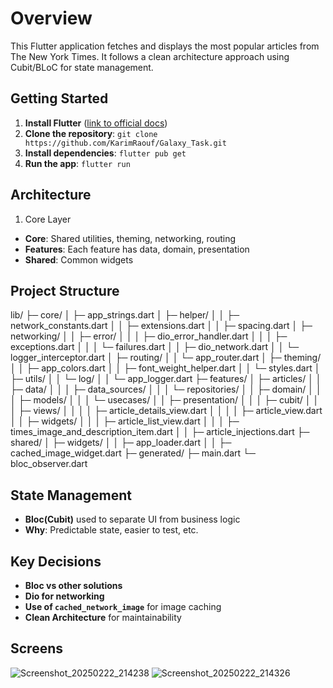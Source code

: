 # Overview
This Flutter application fetches and displays the most popular articles from The New York Times. It follows a clean architecture approach using Cubit/BLoC for state management.

## Getting Started

1. **Install Flutter** ([link to official docs](https://flutter.dev/))
2. **Clone the repository**: `git clone https://github.com/KarimRaouf/Galaxy_Task.git`
3. **Install dependencies**: `flutter pub get`
4. **Run the app**: `flutter run`

## Architecture

1. Core Layer

- **Core**: Shared utilities, theming, networking, routing
- **Features**: Each feature has data, domain, presentation
- **Shared**: Common widgets

## Project Structure

lib/
├─ core/
│  ├─ app_strings.dart
│  ├─ helper/
│  │  ├─ network_constants.dart
│  │  ├─ extensions.dart
│  │  ├─ spacing.dart
│  ├─ networking/
│  │  ├─ error/
│  │  │  ├─ dio_error_handler.dart
│  │  │  ├─ exceptions.dart
│  │  │  └─ failures.dart
│  │  ├─ dio_network.dart
│  │  └─ logger_interceptor.dart
│  ├─ routing/
│  │  └─ app_router.dart
│  ├─ theming/
│  │  ├─ app_colors.dart
│  │  ├─ font_weight_helper.dart
│  │  └─ styles.dart
│  ├─ utils/
│  │  └─ log/
│  │     └─ app_logger.dart
├─ features/
│  ├─ articles/
│  │  ├─ data/
│  │  │  ├─ data_sources/
│  │  │  └─ repositories/
│  │  ├─ domain/
│  │  │  ├─ models/
│  │  │  └─ usecases/
│  │  ├─ presentation/
│  │  │  ├─ cubit/
│  │  │  ├─ views/
│  │  │  │  ├─ article_details_view.dart
│  │  │  │  ├─ article_view.dart
│  │  ├─ widgets/
│  │  │  ├─ article_list_view.dart
│  │  │  ├─ times_image_and_description_item.dart
│  │  ├─ article_injections.dart
├─ shared/
│  ├─ widgets/
│  │  ├─ app_loader.dart
│  │  ├─ cached_image_widget.dart
├─ generated/
├─ main.dart
└─ bloc_observer.dart


## State Management

- **Bloc(Cubit)** used to separate UI from business logic
- **Why**: Predictable state, easier to test, etc.

## Key Decisions

- **Bloc vs other solutions**
- **Dio for networking**
- **Use of `cached_network_image`** for image caching
- **Clean Architecture** for maintainability


## Screens
![Screenshot_20250222_214238](https://github.com/user-attachments/assets/3ebda182-6817-4a8f-95f3-8846f2d0fe6c)
![Screenshot_20250222_214326](https://github.com/user-attachments/assets/236455c5-f8d9-435d-ae6a-dd51afd0e651)
